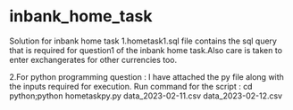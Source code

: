 # inbank_home_task
Solution for inbank home task
1.hometask1.sql file contains the sql query that is required for question1 of the inbank home task.Also care is taken to enter exchangerates for other currencies too.

2.For python programming question : I have attached the py file along with the inputs required for execution.
Run command for the script : cd python;python hometaskpy.py data_2023-02-11.csv data_2023-02-12.csv
